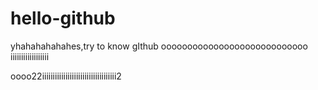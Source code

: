 # hello-github
yhahahahahahes,try to know gIthub
oooooooooooooooooooooooooooo
iiiiiiiiiiiiiiiiii

oooo22iiiiiiiiiiiiiiiiiiiiiiiiiiiiiiiiiii2

